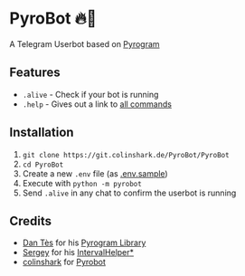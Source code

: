 # PyroBot 🔥🤖

A Telegram Userbot based on [Pyrogram](https://github.com/pyrogram/pyrogram)

## Features

* `.alive` - Check if your bot is running
* `.help` - Gives out a link to [all commands](HELP.md)

## Installation

1. `git clone https://git.colinshark.de/PyroBot/PyroBot`
2. `cd PyroBot`
3. Create a new `.env` file (as [.env.sample](.env.sample))
4. Execute with `python -m pyrobot`
5. Send `.alive` in any chat to confirm the userbot is running

## Credits

* [Dan Tès](https://github.com/delivrance) for his [Pyrogram Library](https://github.com/pyrogram/pyrogram)
* [Sergey](https://t.me/flugdreka) for his [IntervalHelper](pyrobot/interval.py)[*](https://t.me/combotchat/45392)
* [colinshark](https://t.me/ColinShark) for [Pyrobot](https://git.colinshark.de/PyroBot/PyroBot/)
